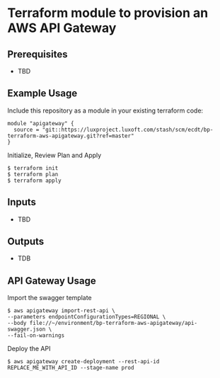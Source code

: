 # Terraform module to provision an AWS API Gateway

## Prerequisites
- TBD

## Example Usage

Include this repository as a module in your existing terraform code:
```
module "apigateway" {
  source = "git::https://luxproject.luxoft.com/stash/scm/ecdt/bp-terraform-aws-apigateway.git?ref=master"
}
```

Initialize, Review Plan and Apply
```
$ terraform init
$ terraform plan
$ terraform apply
```

## Inputs
- TBD

## Outputs
- TDB

## API Gateway Usage

Import the swagger template
```
$ aws apigateway import-rest-api \
--parameters endpointConfigurationTypes=REGIONAL \
--body file://~/environment/bp-terraform-aws-apigateway/api-swagger.json \
--fail-on-warnings
```

Deploy the API
```
$ aws apigateway create-deployment --rest-api-id REPLACE_ME_WITH_API_ID --stage-name prod
```